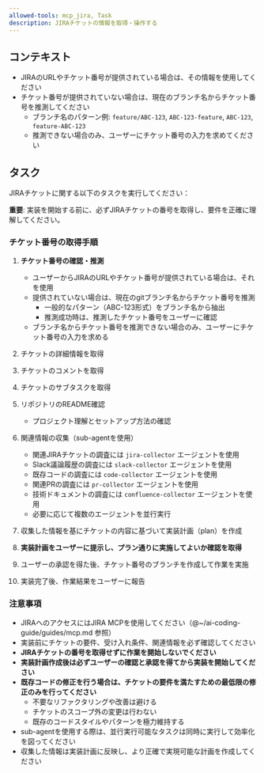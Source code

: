 ```yaml
---
allowed-tools: mcp_jira, Task
description: JIRAチケットの情報を取得・操作する
---
```


## コンテキスト

- JIRAのURLやチケット番号が提供されている場合は、その情報を使用してください
- チケット番号が提供されていない場合は、現在のブランチ名からチケット番号を推測してください
  - ブランチ名のパターン例: `feature/ABC-123`, `ABC-123-feature`, `ABC-123`, `feature-ABC-123`
  - 推測できない場合のみ、ユーザーにチケット番号の入力を求めてください

## タスク

JIRAチケットに関する以下のタスクを実行してください：

**重要**: 実装を開始する前に、必ずJIRAチケットの番号を取得し、要件を正確に理解してください。

### チケット番号の取得手順

1. **チケット番号の確認・推測**
   - ユーザーからJIRAのURLやチケット番号が提供されている場合は、それを使用
   - 提供されていない場合は、現在のgitブランチ名からチケット番号を推測
     - 一般的なパターン（ABC-123形式）をブランチ名から抽出
     - 推測成功時は、推測したチケット番号をユーザーに確認
   - ブランチ名からチケット番号を推測できない場合のみ、ユーザーにチケット番号の入力を求める

2. チケットの詳細情報を取得
3. チケットのコメントを取得
4. チケットのサブタスクを取得
5. リポジトリのREADME確認
   - プロジェクト理解とセットアップ方法の確認
6. 関連情報の収集（sub-agentを使用）
   - 関連JIRAチケットの調査には `jira-collector` エージェントを使用
   - Slack議論履歴の調査には `slack-collector` エージェントを使用
   - 既存コードの調査には `code-collector` エージェントを使用
   - 関連PRの調査には `pr-collector` エージェントを使用
   - 技術ドキュメントの調査には `confluence-collector` エージェントを使用
   - 必要に応じて複数のエージェントを並行実行
7. 収集した情報を基にチケットの内容に基づいて実装計画（plan）を作成
8. **実装計画をユーザーに提示し、プラン通りに実施してよいか確認を取得**
9. ユーザーの承認を得た後、チケット番号のブランチを作成して作業を実施
10. 実装完了後、作業結果をユーザーに報告

### 注意事項

- JIRAへのアクセスにはJIRA MCPを使用してください（@~/ai-coding-guide/guides/mcp.md 参照）
- 実装前にチケットの要件、受け入れ条件、関連情報を必ず確認してください
- **JIRAチケットの番号を取得せずに作業を開始しないでください**
- **実装計画作成後は必ずユーザーの確認と承認を得てから実装を開始してください**
- **既存コードの修正を行う場合は、チケットの要件を満たすための最低限の修正のみを行ってください**
  - 不要なリファクタリングや改善は避ける
  - チケットのスコープ外の変更は行わない
  - 既存のコードスタイルやパターンを極力維持する
- sub-agentを使用する際は、並行実行可能なタスクは同時に実行して効率化を図ってください
- 収集した情報は実装計画に反映し、より正確で実現可能な計画を作成してください
